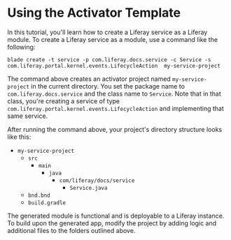 # Using the Activator Template

In this tutorial, you'll learn how to create a Liferay service as a Liferay
module. To create a Liferay service as a module, use a command like the
following:

    blade create -t service -p com.liferay.docs.service -c Service -s com.liferay.portal.kernel.events.LifecycleAction  my-service-project

The command above creates an activator project named `my-service-project` in the
current directory. You set the package name to `com.liferay.docs.service` and
the class name to `Service`. Note that in that class, you're creating a service
of type `com.liferay.portal.kernel.events.LifecycleAction` and implementing that
same service.

After running the command above, your project's directory structure looks like
this:

- `my-service-project`
    - `src`
        - `main`
            - `java`
                - `com/liferay/docs/service`
                    - `Service.java`
    - `bnd.bnd`
    - `build.gradle`

The generated module is functional and is deployable to a Liferay instance. To
build upon the generated app, modify the project by adding logic and additional
files to the folders outlined above.
